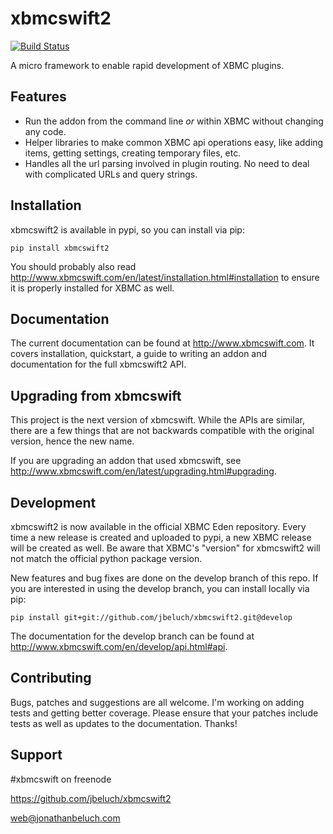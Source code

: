 xbmcswift2
==========

[![Build Status](https://secure.travis-ci.org/jbeluch/xbmcswift2.png)](http://travis-ci.org/jbeluch/xbmcswift2)

A micro framework to enable rapid development of XBMC plugins.


## Features
* Run the addon from the command line *or* within XBMC without changing any
  code.
* Helper libraries to make common XBMC api operations easy, like adding items,
  getting settings, creating temporary files, etc.
* Handles all the url parsing involved in plugin routing. No need to deal with
  complicated URLs and query strings.

## Installation

xbmcswift2 is available in pypi, so you can install via pip:

    pip install xbmcswift2

You should probably also read
http://www.xbmcswift.com/en/latest/installation.html#installation to ensure it
is properly installed for XBMC as well.

## Documentation

The current documentation can be found at http://www.xbmcswift.com. It covers
installation, quickstart, a guide to writing an addon and documentation for the
full xbmcswift2 API.

## Upgrading from xbmcswift

This project is the next version of xbmcswift. While the APIs are similar,
there are a few things that are not backwards compatible with the original
version, hence the new name.

If you are upgrading an addon that used xbmcswift, see
http://www.xbmcswift.com/en/latest/upgrading.html#upgrading.

## Development

xbmcswift2 is now available in the official XBMC Eden repository. Every time a
new release is created and uploaded to pypi, a new XBMC release will be created
as well. Be aware that XBMC's "version" for xbmcswift2 will not match the
official python package version.

New features and bug fixes are done on the develop branch of this repo. If you
are interested in using the develop branch, you can install locally via pip:

    pip install git+git://github.com/jbeluch/xbmcswift2.git@develop

The documentation for the develop branch can be found at
http://www.xbmcswift.com/en/develop/api.html#api.

## Contributing

Bugs, patches and suggestions are all welcome. I'm working on adding tests and
getting better coverage. Please ensure that your patches include tests as well
as updates to the documentation. Thanks!

## Support

\#xbmcswift on freenode

https://github.com/jbeluch/xbmcswift2

web@jonathanbeluch.com
